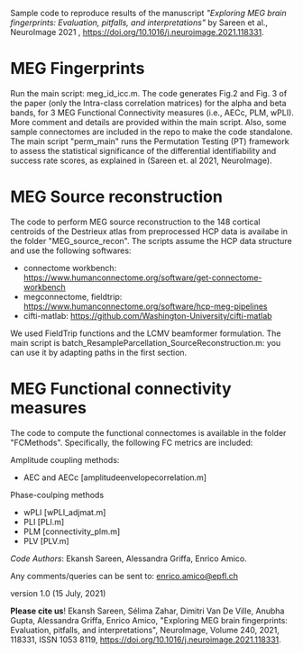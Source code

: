 Sample code to reproduce results of the manuscript *"Exploring MEG brain fingerprints: Evaluation, pitfalls, and interpretations"* by Sareen et al., NeuroImage 2021  , https://doi.org/10.1016/j.neuroimage.2021.118331. 

# MEG Fingerprints

Run the main script: meg_id_icc.m. The code generates Fig.2 and Fig. 3  of the paper (only the Intra-class correlation matrices) for the alpha and beta bands, for 3 MEG Functional Connectivity measures (i.e., AECc, PLM, wPLI). More comment and details are provided within the main script. Also, some sample connectomes are included in the repo to make the code standalone. 
The main script "perm_main" runs the Permutation Testing (PT) framework to assess the statistical significance of the differential identifiability and success rate scores, as explained in (Sareen et. al 2021, NeuroImage).


# MEG Source reconstruction

The code to perform MEG source reconstruction to the 148 cortical centroids of the Destrieux atlas from preprocessed HCP data is availabe in the folder "MEG_source_recon". The scripts assume the HCP data structure and use the following softwares:
- connectome workbench: https://www.humanconnectome.org/software/get-connectome-workbench
- megconnectome, fieldtrip: https://www.humanconnectome.org/software/hcp-meg-pipelines
- cifti-matlab: https://github.com/Washington-University/cifti-matlab 

We used FieldTrip functions and the LCMV beamformer formulation. The main script is batch_ResampleParcellation_SourceReconstruction.m: you can use it by adapting paths in the first section.


# MEG Functional connectivity measures

The code to compute the functional connectomes is available in the folder "FCMethods". Specifically, the following FC metrics are included:

Amplitude coupling methods:

- AEC and AECc [amplitudeenvelopecorrelation.m]

Phase-coulping methods 
- wPLI [wPLI_adjmat.m]
- PLI [PLI.m]
- PLM [connectivity_plm.m] 
- PLV [PLV.m]

*Code Authors*: Ekansh Sareen, Alessandra Griffa, Enrico Amico.

Any comments/queries can be sent to: enrico.amico@epfl.ch

version 1.0 (15 July, 2021)

**Please cite us**! 
Ekansh Sareen, Sélima Zahar, Dimitri Van De Ville, Anubha Gupta, Alessandra Griffa, Enrico Amico, "Exploring MEG brain fingerprints: Evaluation, pitfalls, and interpretations", NeuroImage, Volume 240, 2021, 118331, ISSN 1053 8119, https://doi.org/10.1016/j.neuroimage.2021.118331.
